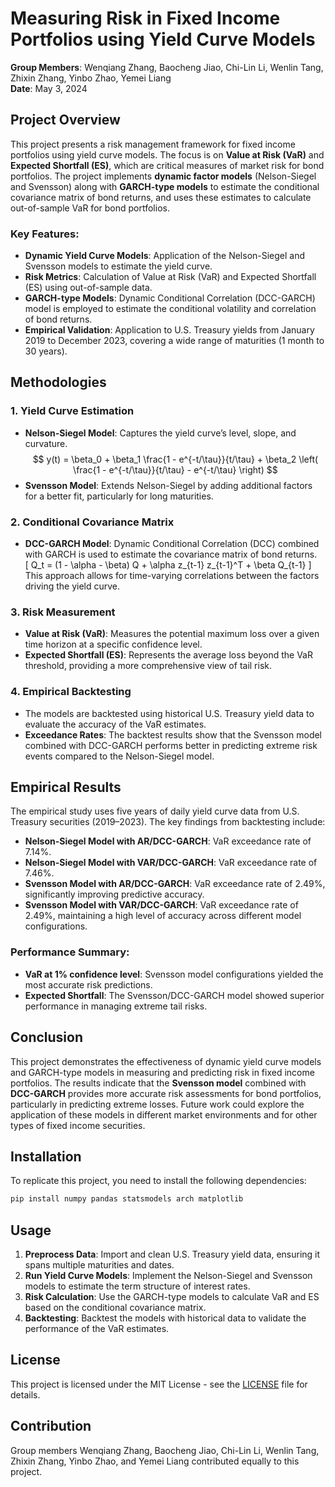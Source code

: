 # Measuring Risk in Fixed Income Portfolios using Yield Curve Models

**Group Members**: Wenqiang Zhang, Baocheng Jiao, Chi-Lin Li, Wenlin Tang, Zhixin Zhang, Yinbo Zhao, Yemei Liang  
**Date**: May 3, 2024

## Project Overview

This project presents a risk management framework for fixed income portfolios using yield curve models. The focus is on **Value at Risk (VaR)** and **Expected Shortfall (ES)**, which are critical measures of market risk for bond portfolios. The project implements **dynamic factor models** (Nelson-Siegel and Svensson) along with **GARCH-type models** to estimate the conditional covariance matrix of bond returns, and uses these estimates to calculate out-of-sample VaR for bond portfolios.

### Key Features:
- **Dynamic Yield Curve Models**: Application of the Nelson-Siegel and Svensson models to estimate the yield curve.
- **Risk Metrics**: Calculation of Value at Risk (VaR) and Expected Shortfall (ES) using out-of-sample data.
- **GARCH-type Models**: Dynamic Conditional Correlation (DCC-GARCH) model is employed to estimate the conditional volatility and correlation of bond returns.
- **Empirical Validation**: Application to U.S. Treasury yields from January 2019 to December 2023, covering a wide range of maturities (1 month to 30 years).

## Methodologies

### 1. Yield Curve Estimation
- **Nelson-Siegel Model**: Captures the yield curve’s level, slope, and curvature.  
  $$
  y(t) = \beta_0 + \beta_1 \frac{1 - e^{-t/\tau}}{t/\tau} + \beta_2 \left( \frac{1 - e^{-t/\tau}}{t/\tau} - e^{-t/\tau} \right)
  $$
- **Svensson Model**: Extends Nelson-Siegel by adding additional factors for a better fit, particularly for long maturities.

### 2. Conditional Covariance Matrix
- **DCC-GARCH Model**: Dynamic Conditional Correlation (DCC) combined with GARCH is used to estimate the covariance matrix of bond returns.  
  \[
  Q_t = (1 - \alpha - \beta) Q + \alpha z_{t-1} z_{t-1}^T + \beta Q_{t-1}
  \]
  This approach allows for time-varying correlations between the factors driving the yield curve.

### 3. Risk Measurement
- **Value at Risk (VaR)**: Measures the potential maximum loss over a given time horizon at a specific confidence level.
- **Expected Shortfall (ES)**: Represents the average loss beyond the VaR threshold, providing a more comprehensive view of tail risk.

### 4. Empirical Backtesting
- The models are backtested using historical U.S. Treasury yield data to evaluate the accuracy of the VaR estimates.
- **Exceedance Rates**: The backtest results show that the Svensson model combined with DCC-GARCH performs better in predicting extreme risk events compared to the Nelson-Siegel model.

## Empirical Results

The empirical study uses five years of daily yield curve data from U.S. Treasury securities (2019–2023). The key findings from backtesting include:

- **Nelson-Siegel Model with AR/DCC-GARCH**: VaR exceedance rate of 7.14%.
- **Nelson-Siegel Model with VAR/DCC-GARCH**: VaR exceedance rate of 7.46%.
- **Svensson Model with AR/DCC-GARCH**: VaR exceedance rate of 2.49%, significantly improving predictive accuracy.
- **Svensson Model with VAR/DCC-GARCH**: VaR exceedance rate of 2.49%, maintaining a high level of accuracy across different model configurations.

### Performance Summary:
- **VaR at 1% confidence level**: Svensson model configurations yielded the most accurate risk predictions.
- **Expected Shortfall**: The Svensson/DCC-GARCH model showed superior performance in managing extreme tail risks.

## Conclusion

This project demonstrates the effectiveness of dynamic yield curve models and GARCH-type models in measuring and predicting risk in fixed income portfolios. The results indicate that the **Svensson model** combined with **DCC-GARCH** provides more accurate risk assessments for bond portfolios, particularly in predicting extreme losses. Future work could explore the application of these models in different market environments and for other types of fixed income securities.

## Installation

To replicate this project, you need to install the following dependencies:

```bash
pip install numpy pandas statsmodels arch matplotlib
```

## Usage

1. **Preprocess Data**: Import and clean U.S. Treasury yield data, ensuring it spans multiple maturities and dates.
2. **Run Yield Curve Models**: Implement the Nelson-Siegel and Svensson models to estimate the term structure of interest rates.
3. **Risk Calculation**: Use the GARCH-type models to calculate VaR and ES based on the conditional covariance matrix.
4. **Backtesting**: Backtest the models with historical data to validate the performance of the VaR estimates.

## License

This project is licensed under the MIT License - see the [LICENSE](LICENSE) file for details.

## Contribution

Group members Wenqiang Zhang, Baocheng Jiao, Chi-Lin Li, Wenlin Tang, Zhixin Zhang, Yinbo Zhao, and Yemei Liang contributed equally to this project.

